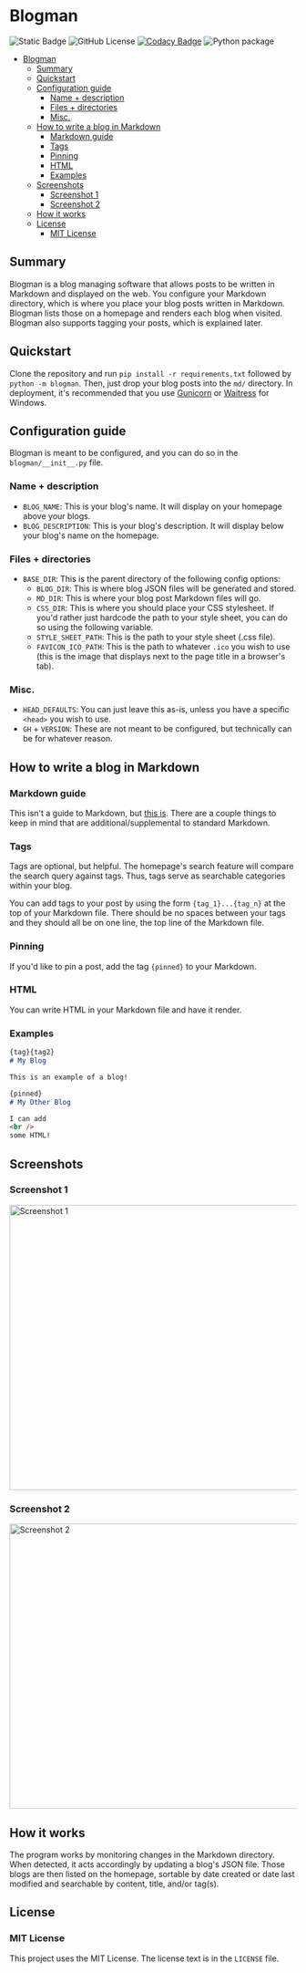 # Blogman
![Static Badge](https://img.shields.io/badge/version-1.0.0-blue)
![GitHub License](https://img.shields.io/github/license/CrazyWillBear/blogman)
[![Codacy Badge](https://app.codacy.com/project/badge/Grade/83d6bd3faf7e4d6eb52b9eadb909b84d)](https://app.codacy.com/gh/CrazyWillBear/blogman/dashboard?utm_source=gh&utm_medium=referral&utm_content=&utm_campaign=Badge_grade)
![Python package](https://github.com/CrazyWillBear/blogman/actions/workflows/python-package.yml/badge.svg)

<!-- TOC -->
* [Blogman](#blogman)
  * [Summary](#summary)
  * [Quickstart](#quickstart)
  * [Configuration guide](#configuration-guide)
    * [Name + description](#name--description)
    * [Files + directories](#files--directories)
    * [Misc.](#misc)
  * [How to write a blog in Markdown](#how-to-write-a-blog-in-markdown)
    * [Markdown guide](#markdown-guide)
    * [Tags](#tags)
    * [Pinning](#pinning)
    * [HTML](#html)
    * [Examples](#examples)
  * [Screenshots](#screenshots)
    * [Screenshot 1](#screenshot-1)
    * [Screenshot 2](#screenshot-2)
  * [How it works](#how-it-works)
  * [License](#license)
    * [MIT License](#mit-license)
<!-- TOC -->

## Summary

Blogman is a blog managing software that allows posts to be written in Markdown and displayed on the web. You configure
your Markdown directory, which is where you place your blog posts written in Markdown. Blogman lists those on a homepage
and renders each blog when visited. Blogman also supports tagging your posts, which is explained later.

## Quickstart

Clone the repository and run `pip install -r requirements.txt` followed by `python -m blogman`.
Then, just drop your blog posts into the `md/` directory. In deployment, it's recommended that you use [Gunicorn](https://gunicorn.org/)
or [Waitress](https://pypi.org/project/waitress/) for Windows.

## Configuration guide

Blogman is meant to be configured, and you can do so in the `blogman/__init__.py` file.

### Name + description

- `BLOG_NAME`: This is your blog's name. It will display on your homepage above your blogs.
- `BLOG_DESCRIPTION`: This is your blog's description. It will display below your blog's name on the homepage.

### Files + directories

- `BASE_DIR`: This is the parent directory of the following config options:
  - `BLOG_DIR`: This is where blog JSON files will be generated and stored.
  - `MD_DIR`: This is where your blog post Markdown files will go.
  - `CSS_DIR`: This is where you should place your CSS stylesheet. If you'd rather just hardcode the path to your style
sheet, you can do so using the following variable.
  - `STYLE_SHEET_PATH`: This is the path to your style sheet (.css file).
  - `FAVICON_ICO_PATH`: This is the path to whatever `.ico` you wish to use (this is the image that displays next to the
page title in a browser's tab).

### Misc.

- `HEAD_DEFAULTS`: You can just leave this as-is, unless you have a specific `<head>` you wish to use.
- `GH` + `VERSION`: These are not meant to be configured, but technically can be for whatever reason.

## How to write a blog in Markdown

### Markdown guide

This isn't a guide to Markdown, but [this is](https://www.markdownguide.org/). There are a couple things to keep in mind
that are additional/supplemental to standard Markdown.

### Tags

Tags are optional, but helpful. The homepage's search feature will compare the search query against tags. Thus, tags
serve as searchable categories within your blog.

You can add tags to your post by using the form `{tag_1}...{tag_n}` at the top of your Markdown file. There should be no
spaces between your tags and they should all be on one line, the top line of the Markdown file.

### Pinning

If you'd like to pin a post, add the tag `{pinned}` to your Markdown.

### HTML

You can write HTML in your Markdown file and have it render.

### Examples

```markdown aiignore
{tag}{tag2}
# My Blog

This is an example of a blog!
```

```markdown aiignore
{pinned}
# My Other Blog

I can add
<br />
some HTML!
```

## Screenshots

### Screenshot 1

<img src="https://i.imgur.com/K64awkB.png" alt="Screenshot 1" width="535" height="500"/>

### Screenshot 2

<img src="https://i.imgur.com/zfdKWFK.png" alt="Screenshot 2" width="605" height="500"/>

## How it works

The program works by monitoring changes in the Markdown directory. When detected, it acts accordingly by updating a
blog's JSON file. Those blogs are then listed on the homepage, sortable by date created or date last modified and
searchable by content, title, and/or tag(s).

## License

### MIT License

This project uses the MIT License. The license text is in the `LICENSE` file.
